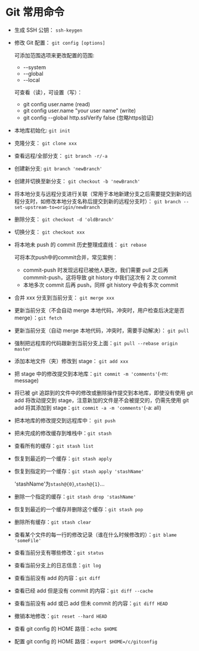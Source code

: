 # Git 常用命令

- 生成 SSH 公钥： `ssh-keygen`

- 修改 Git 配置： `git config [options]`

  可添加范围选项来更改配置的范围:

  - --system
  - --global
  - --local

  可查看（读），可设置（写）：

  - git config user.name (read)
  - git config user.name "your user name" (write)
  - git config --global http.sslVerify false (忽略https验证)

- 本地库初始化: `git init`

- 克隆分支： `git clone xxx`

- 查看远程/全部分支： `git branch -r/-a`

- 创建新分支: `git branch 'newBranch'`

- 创建并切换至新分支： `git checkout -b 'newBranch'`

- 将本地分支与远程分支进行关联（常用于本地新建分支之后需要提交到新的远程分支时，如修改本地分支名称后提交到新的远程分支时）： `git branch --set-upstream-to=origin/newBranch`

- 删除分支： `git checkout -d 'oldBranch'`

- 切换分支： `git checkout xxx`

- 将本地未 push 的 commit 历史整理成直线： `git rebase`

  可将本次push中的commit合并，常见案例：

  - commit-push 时发现远程已被他人更改，我们需要 pull 之后再 commmit-push，这将导致 git history 中我们这次有 2 次 commit
  - 本地多次 commit 后再 push，同样 git history 中会有多次 commit

- 合并 xxx 分支到当前分支： `git merge xxx`

- 更新当前分支（不会自动 merge 本地代码，冲突时，用户检查后决定是否 merge）：`git fetch`

- 更新当前分支（自动 merge 本地代码，冲突时，需要手动解决）： `git pull`

- 强制把远程库的代码跟新到当前分支上面：`git pull --rebase origin master`

- 添加本地文件（夹）修改到 stage： `git add xxx`

- 把 stage 中的修改提交到本地库：`git commit -m 'comments'`(-m: message)

- 将已被 git 追踪到的文件中的修改或删除操作提交到本地库，即使没有使用 git add 将改动提交到 stage，注意新加的文件是不会被提交的，仍需先使用 git add 将其添加到 stage：`git commit -a -m 'comments'`(-a: all)

- 把本地库的修改提交到远程库中： `git push`

- 把未完成的修改缓存到堆栈中：`git stash`

- 查看所有的缓存：`git stash list`

- 恢复到最近的一个缓存：`git stash apply`

- 恢复到指定的一个缓存：`git stash apply 'stashName'`

  'stashName'为`stash@{0}`,`stash@{1}`...

- 删除一个指定的缓存：`git stash drop 'stashName'`

- 恢复到最近的一个缓存并删除这个缓存：`git stash pop`

- 删除所有缓存：`git stash clear`

- 查看某个文件的每一行的修改记录（谁在什么时候修改的）：`git blame 'someFile'`

- 查看当前分支有哪些修改：`git status`

- 查看当前分支上的日志信息：`git log`

- 查看当前没有 add 的内容：`git diff`

- 查看已经 add 但是没有 commit 的内容：`git diff --cache`

- 查看当前没有 add 或已 add 但未 commit 的内容：`git diff HEAD`

- 撤销本地修改：`git reset --hard HEAD`

- 查看 git config 的 HOME 路径：`echo $HOME`

- 配置 git config 的 HOME 路径：`export $HOME=/c/gitconfig`
